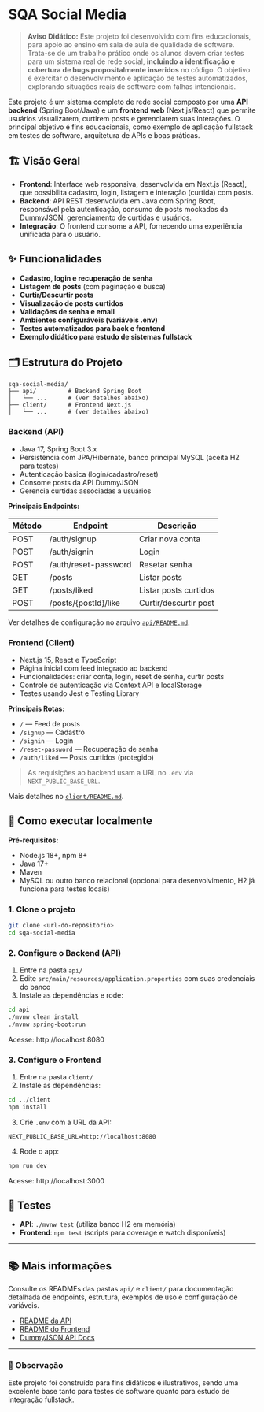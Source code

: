# SQA Social Media

> **Aviso Didático:** Este projeto foi desenvolvido com fins educacionais, para apoio ao ensino em sala de aula de qualidade de software. Trata-se de um trabalho prático onde os alunos devem criar testes para um sistema real de rede social, **incluindo a identificação e cobertura de bugs propositalmente inseridos** no código. O objetivo é exercitar o desenvolvimento e aplicação de testes automatizados, explorando situações reais de software com falhas intencionais.

Este projeto é um sistema completo de rede social composto por uma **API backend** (Spring Boot/Java) e um **frontend web** (Next.js/React) que permite usuários visualizarem, curtirem posts e gerenciarem suas interações. O principal objetivo é fins educacionais, como exemplo de aplicação fullstack em testes de software, arquitetura de APIs e boas práticas.

## 🏗️ Visão Geral

- **Frontend**: Interface web responsiva, desenvolvida em Next.js (React), que possibilita cadastro, login, listagem e interação (curtida) com posts.
- **Backend**: API REST desenvolvida em Java com Spring Boot, responsável pela autenticação, consumo de posts mockados da [DummyJSON](https://dummyjson.com/docs), gerenciamento de curtidas e usuários.
- **Integração**: O frontend consome a API, fornecendo uma experiência unificada para o usuário.

## ✨ Funcionalidades

- **Cadastro, login e recuperação de senha**
- **Listagem de posts** (com paginação e busca)
- **Curtir/Descurtir posts**
- **Visualização de posts curtidos**
- **Validações de senha e email**
- **Ambientes configuráveis (variáveis .env)**
- **Testes automatizados para back e frontend**
- **Exemplo didático para estudo de sistemas fullstack**

## 🗂️ Estrutura do Projeto

```
sqa-social-media/
├── api/         # Backend Spring Boot
│   └── ...      # (ver detalhes abaixo)
├── client/      # Frontend Next.js
│   └── ...      # (ver detalhes abaixo)
```

### Backend (API)

- Java 17, Spring Boot 3.x
- Persistência com JPA/Hibernate, banco principal MySQL (aceita H2 para testes)
- Autenticação básica (login/cadastro/reset)
- Consome posts da API DummyJSON
- Gerencia curtidas associadas a usuários

**Principais Endpoints:**

| Método | Endpoint               | Descrição                       |
|--------|------------------------|---------------------------------|
| POST   | /auth/signup           | Criar nova conta                |
| POST   | /auth/signin           | Login                           |
| POST   | /auth/reset-password   | Resetar senha                   |
| GET    | /posts                 | Listar posts                    |
| GET    | /posts/liked           | Listar posts curtidos           |
| POST   | /posts/{postId}/like   | Curtir/descurtir post           |

Ver detalhes de configuração no arquivo [`api/README.md`](api/README.md).

### Frontend (Client)

- Next.js 15, React e TypeScript
- Página inicial com feed integrado ao backend
- Funcionalidades: criar conta, login, reset de senha, curtir posts
- Controle de autenticação via Context API e localStorage
- Testes usando Jest e Testing Library

**Principais Rotas:**

- `/`             — Feed de posts
- `/signup`       — Cadastro
- `/signin`       — Login
- `/reset-password` — Recuperação de senha
- `/auth/liked`   — Posts curtidos (protegido)

> As requisições ao backend usam a URL no `.env` via `NEXT_PUBLIC_BASE_URL`.

Mais detalhes no [`client/README.md`](client/README.md).

## 🚀 Como executar localmente

**Pré-requisitos:**  
- Node.js 18+, npm 8+  
- Java 17+
- Maven  
- MySQL ou outro banco relacional (opcional para desenvolvimento, H2 já funciona para testes locais)

### 1. Clone o projeto

```bash
git clone <url-do-repositorio>
cd sqa-social-media
```

### 2. Configure o Backend (API)

1. Entre na pasta `api/`
2. Edite `src/main/resources/application.properties` com suas credenciais do banco
3. Instale as dependências e rode:

```bash
cd api
./mvnw clean install
./mvnw spring-boot:run
```
Acesse: http://localhost:8080

### 3. Configure o Frontend

1. Entre na pasta `client/`
2. Instale as dependências:
```bash
cd ../client
npm install
```
3. Crie `.env` com a URL da API:
```env
NEXT_PUBLIC_BASE_URL=http://localhost:8080
```
4. Rode o app:
```bash
npm run dev
```
Acesse: http://localhost:3000

## 🧪 Testes

- **API**: `./mvnw test` (utiliza banco H2 em memória)
- **Frontend**: `npm test` (scripts para coverage e watch disponíveis)

---

## 📚 Mais informações

Consulte os READMEs das pastas `api/` e `client/` para documentação detalhada de endpoints, estrutura, exemplos de uso e configuração de variáveis.

- [README da API](api/README.md)
- [README do Frontend](client/README.md)
- [DummyJSON API Docs](https://dummyjson.com/docs)

---

### 📢 Observação

Este projeto foi construído para fins didáticos e ilustrativos, sendo uma excelente base tanto para testes de software quanto para estudo de integração fullstack.